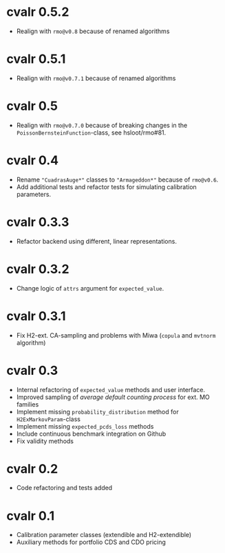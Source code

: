 # cvalr 0.5.2

- Realign with `rmo@v0.8` because of renamed algorithms

# cvalr 0.5.1

- Realign with `rmo@v0.7.1` because of renamed algorithms

# cvalr 0.5

- Realign with `rmo@v0.7.0` because of breaking changes in the `PoissonBernsteinFunction`-class, see hsloot/rmo#81.

# cvalr 0.4

- Rename `"CuadrasAuge*"` classes to `"Armageddon*"` because of `rmo@v0.6`.
- Add additional tests and refactor tests for simulating calibration parameters.

# cvalr 0.3.3

- Refactor backend using different, linear representations.

# cvalr 0.3.2

- Change logic of `attrs` argument for `expected_value`.

# cvalr 0.3.1

- Fix H2-ext. CA-sampling and problems with Miwa (`copula` and `mvtnorm` algorithm)

# cvalr 0.3

- Internal refactoring of `expected_value` methods and user interface.
- Improved sampling of *average default counting process* for ext. MO families
- Implement missing `probability_distribution` method for `H2ExMarkovParam`-class
- Implement missing `expected_pcds_loss` methods
- Include continuous benchmark integration on Github
- Fix validity methods

# cvalr 0.2

- Code refactoring and tests added

# cvalr 0.1

- Calibration parameter classes (extendible and H2-extendible)
- Auxiliary methods for portfolio CDS and CDO pricing

